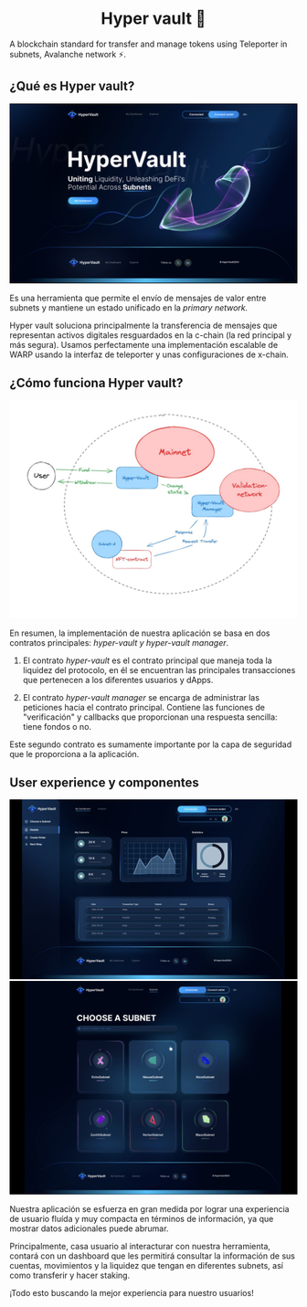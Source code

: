 <h1 align="center">Hyper vault 💸</h1>
<div><p>A blockchain standard for transfer and manage tokens using Teleporter in subnets, Avalanche network ⚡️.</p></div>
<div>
<h2>¿Qué es Hyper vault?</h2>
<img src="/public/portada.png" />
<p>Es una herramienta que permite el envío de mensajes de valor entre subnets y mantiene un estado unificado en la <i>primary network.</i></p>
<p>Hyper vault soluciona principalmente la transferencia de mensajes que representan activos digitales resguardados en la c-chain (la red principal y más segura). Usamos perfectamente una implementación escalable de WARP usando la interfaz de teleporter y unas configuraciones de x-chain.</p>
<h2>¿Cómo funciona Hyper vault?</h2>
<img src="/public/workflow.jpg" />
<p>En resumen, la implementación de nuestra aplicación se basa en dos contratos principales: <i>hyper-vault y hyper-vault manager</i>.

1. El contrato <i>hyper-vault</i> es el contrato principal que maneja toda la liquidez del protocolo, en él se encuentran las principales transacciones que pertenecen a los diferentes usuarios y dApps.

2. El contrato <i>hyper-vault manager</i> se encarga de administrar las peticiones hacia el contrato principal. Contiene las funciones de "verificación" y callbacks que proporcionan una respuesta sencilla: tiene fondos o no. 

Este segundo contrato es sumamente importante por la capa de seguridad que le proporciona a la aplicación.</p>
<h2>User experience y componentes</h2>
<img src="/public/dashboard.png" />
<img src="/public/choose-subnet.png" />
<p>Nuestra aplicación se esfuerza en gran medida por lograr una experiencia de usuario fluída y muy compacta en términos de información, ya que mostrar datos adicionales puede abrumar. 

Principalmente, casa usuario al interacturar con nuestra herramienta, contará con un dashboard que les permitirá consultar la información de sus cuentas, movimientos y la liquidez que tengan en diferentes subnets, así como transferir y hacer staking.

¡Todo esto buscando la mejor experiencia para nuestro usuarios!</p>
<h2></h2>
</div>